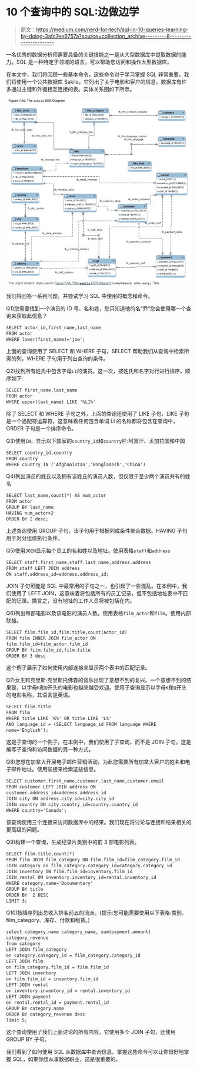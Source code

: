 # 10 个查询中的 SQL:边做边学

> 原文：<https://medium.com/nerd-for-tech/sql-in-10-queries-learning-by-doing-3afc7ee6757a?source=collection_archive---------8----------------------->

一名优秀的数据分析师需要具备的关键技能之一是从大型数据库中提取数据的能力。SQL 是一种特定于领域的语言，可以帮助您访问和操作大型数据库。

在本文中，我们将回顾一些基本命令，这些命令对于学习掌握 SQL 非常重要。我们将使用一个公共数据库 Sakila，它列出了关于电影和客户的信息。数据库有许多通过主键和外键相互连接的表。实体关系图如下所示。

![](img/22fd7f129b7834997c00df32ebc5e90a.png)

我们将回答一系列问题，并尝试学习 SQL 中使用的概念和命令。

Q1)您需要找到一个演员的 ID 号、名和姓，您只知道他的名“乔”您会使用哪一个查询来获取此信息？

```
SELECT actor_id,first_name,last_name
FROM actor
WHERE lower(first_name)='joe';
```

上面的查询使用了 SELECT 和 WHERE 子句，SELECT 帮助我们从查询中检索所需的列，WHERE 子句用于列出查询的条件。

Q2)找到所有姓氏中包含字母`LI`的演员。这一次，按姓氏和名字对行进行排序，顺序如下:

```
SELECT first_name,last_name
FROM actor
WHERE upper(last_name) LIKE '%LI%'
```

除了 SELECT 和 WHERE 子句之外，上面的查询还使用了 LIKE 子句，LIKE 子句是一个通配符运算符，这意味着任何包含单词 LI 的名称都将包含在查询中，ORDER 子句是一个排序命令。

Q3)使用`IN`，显示以下国家的`country_id`和`country`栏:阿富汗、孟加拉国和中国

```
SELECT country_id,country
FROM country
WHERE country IN ('Afghanistan','Bangladesh','China')
```

Q4)列出演员的姓氏以及拥有该姓氏的演员人数，但仅限于至少两个演员共有的姓名

```
SELECT last_name,count(*) AS num_actor
FROM actor
GROUP BY last_name
HAVING num_actor>2
ORDER BY 2 desc;
```

上述查询使用 GROUP 子句，该子句用于根据列或条件聚合数据。HAVING 子句用于对分组值执行条件。

Q5)使用`JOIN`显示每个员工的名和姓以及地址。使用表格`staff`和`address`

```
SELECT staff.first_name,staff.last_name,address.address
FROM staff LEFT JOIN address
ON staff.address_id=address.address_id;
```

JOIN 子句可能是 SQL 中最常用的子句之一，也引起了一些混乱。在本例中，我们使用了 LEFT JOIN，这意味着将包括所有的员工记录，但不包括地址表中不匹配的记录。换言之，没有地址的工作人员将被包括在内。

Q6)列出每部电影以及该电影的演员人数。使用表格`film_actor`和`film`。使用内部联接。

```
SELECT film.film_id,film.title,count(actor_id)
FROM film INNER JOIN film_actor ON
film.film_id=film_actor.film_id
GROUP BY film.film_id,film.title
ORDER BY 3 desc
```

这个例子展示了如何使用内部连接来显示两个表中的匹配记录。

Q7)女王和克里斯·克里斯托佛森的音乐出现了意想不到的复兴。一个意想不到的结果是，以字母`K`和`Q`开头的电影也越来越受欢迎。使用子查询显示以字母`K`和`Q`开头的电影名称，其语言是英语。

```
SELECT film.title
FROM film 
WHERE title LIKE 'K%' OR title LIKE 'L%'
AND language_id = (SELECT language_id FROM language WHERE name='English');
```

这是子查询的一个例子。在本例中，我们使用了子查询，而不是 JOIN 子句。这是编写子查询和访问数据的另一种方式。

Q8)您想在加拿大开展电子邮件营销活动，为此您需要所有加拿大客户的姓名和电子邮件地址。使用联接来检索这些信息。

```
SELECT customer.first_name,customer.last_name,customer.email
FROM customer LEFT JOIN address ON customer.address_id=address.address_id
JOIN city ON address.city_id=city.city_id
JOIN country ON city.country_id=country.country_id
WHERE country='Canada';
```

该查询使用三个连接来访问数据库中的结果。我们现在将讨论与连接和结果相关的更高级的问题。

Q9)构建一个查询，生成纪录片类别中的前 3 部电影列表。

```
SELECT film.title,count(*)
FROM film JOIN film_category ON film.film_id=film_category.film_id
JOIN category on film_category.category_id=category.category_id
JOIN inventory ON film.film_id=inventory.film_id
JOIN rental ON inventory.inventory_id=rental.inventory_id
WHERE category.name='Documentary'
GROUP BY title
ORDER BY  2 DESC
LIMIT 3;
```

Q10)按降序列出总收入排名前五的流派。(提示:您可能需要使用以下表格:类别、film_category、库存、付款和租赁。)

```
select category.name category_name, sum(payment.amount) category_revenue
from category 
LEFT JOIN film_category 
on category.category_id = film_category.category_id
LEFT JOIN film 
on film_category.film_id = film.film_id
LEFT JOIN inventory 
on film.film_id = inventory.film_id
LEFT JOIN rental 
on inventory.inventory_id = rental.inventory_id
LEFT JOIN payment 
on rental.rental_id = payment.rental_id
GROUP BY category.name
ORDER BY category_revenue desc
limit 5;
```

这个查询使用了我们上面讨论的所有内容。它使用多个 JOIN 子句，还使用 GROUP BY 子句。

我们看到了如何使用 SQL 从数据库中查询信息。掌握这些命令可以让你很好地掌握 SQL，如果你想从事数据职业，这是很重要的。